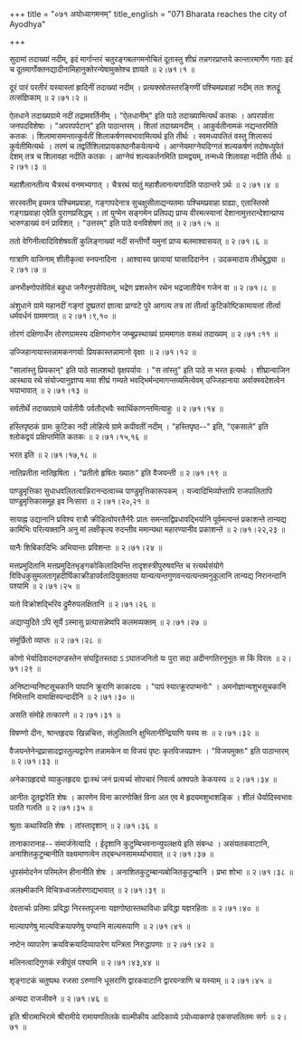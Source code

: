 +++
title = "०७१ अयोध्यागमनम्"
title_english = "071 Bharata reaches the city of Ayodhya"

+++


सुदामां तदाख्यां नदीम्, इदं मार्गान्तरं चतुरङ्गबलगमनोचितं दूतास्तु
शीघ्रं तन्नगरप्राप्तये कान्तारमार्गेण गताः इदं च
दूतमार्गोक्तनद्यादीनामिहानुक्तेरन्येषामुक्तेश्च ज्ञायते  ॥  २।७१।१  ॥   

  

दूरं पारं परतीरं यस्यास्तां ह्रादिनीं तदाख्यां नदीम् ।
प्रत्यक्स्रोतस्तरङ्गिणीं पश्चिमप्रवाहां नदीम् ततः शतद्रूं तत्संज्ञिकाम्
 ॥  २।७१।२  ॥   

  

ऐलधाने तदाख्यग्रामे नदीं तद्रामवर्तिनीम् । "ऐलधानीम्" इति पाठे
तदाख्यामित्यर्थं कतकः । अपरपर्वता जनपदविशेषाः । "अपरपर्पटान्" इति
पाठान्तरम् । शिलां तदाख्यनदीम् । आकुर्वतीनामकं नद्यन्तरमिति कतकः ।
शिलामासमन्तात्कुर्वतीं शिलाकर्षणस्वभावामित्यर्थ इति तीर्थः ।
स्वमध्यपतितं वस्तु शिलारूपं कुर्वतीमित्यर्थः । तरणं च
तद्वर्तिशिलाप्रायकाष्ठनौकयेत्यन्ये । आग्नेयमाग्नेयदिग्गतं शल्यकर्षणं
तदोषध्युपेतं देशम् तत्र च शिलावहा नदीति कतकः । आग्नेयं शल्यकर्तनमिति
ग्रामद्वयम्, तन्मध्ये शिलावहा नदीति तीर्थः  ॥  २।७१।३  ॥   

  

महाशैलानतीत्य चैत्ररथं वनमभ्यगात् । चैत्ररथं यातुं महाशैलानत्यगादिति
पाठान्तरे ऽर्थः  ॥  २।७१।४  ॥   

  

सरस्वतीम् इयमत्र पश्चिमप्रवाहा, गङ्गापदेनात्र सुचक्षुसीताद्यन्यतमाः
पश्चिमप्रवाहा ग्राह्याः, एतास्तिस्रो गङ्गाप्रवाहा एवेति पुराणप्रसिद्धम्
। तां युग्मेन सङ्गमेन प्रतिपद्य प्राप्य वीरमत्स्यानां
देशानामुत्तरान्देशान्प्राप्य भारुण्डाख्यं वनं प्राविशत् । "उत्तरम्" इति
पाठे वनविशेषणं तत्  ॥  २।७१।५  ॥   

  

ततो वेगिनीत्वादिविशेषवतीं कुलिङ्गाख्यां नदीं सन्तीर्णो यमुनां प्राप्य
बलमाश्वासयत्  ॥  २।७१।६  ॥   

  

गात्राणि वाजिनाम् शीतीकृत्वा स्नपनादिना । आश्वास्य छायायां घासादिदानेन ।
उदकमादाय तीर्थबुद्ध्या  ॥  २।७१।७  ॥   

  

अनभीक्ष्णोपसेवितं बहुधा जनैरनुपसेवितम्, भद्रेण प्रशस्तेन रथेन
भद्रजातीयेन गजेन वा  ॥  २।७१।८  ॥   

  

अंशुधाने ग्रामे महानदीं गङ्गां दुष्प्रतरां ज्ञात्वा प्राग्वटे पुरे आगत्य
तत्र तां तीर्त्वा कुटिकोष्टिकामायत्तां तीर्त्वा धर्मवर्धनं ग्राममगात्  ॥ 
२।७१।९,१०  ॥   

  

तोरणं दक्षिणार्धेन तोरणग्रामस्य दक्षिणभागेन जम्बूप्रस्थाख्यं ग्राममागतः
वरूथं तदाख्यम्  ॥  २।७१।११  ॥   

  

उज्जिहानायास्तन्नामकनगर्याः प्रियकास्तन्नामानो वृक्षाः  ॥  २।७१।१२  ॥   

  

"सालांस्तु प्रियकान्" इति पाठे सालशब्दो वृक्षपर्यायः । "स तांस्तु" इति
पाठे स भरत इत्यर्थः । शीघ्रान्वाजिन आस्थाय रथे संयोज्यानुज्ञाप्य मया
शीघ्रं गम्यते भवद्भिर्मन्दमागन्तव्यमित्येवम् उज्जिहानाया
अर्वाक्स्वदेशत्वेन भयाभावात्  ॥  २।७१।१३  ॥   

  

सर्वतीर्थे तदाख्यग्रामे पार्वतीयैः पर्वतौद्भवैः स्वार्थिकाणन्तमित्याहुः
 ॥  २।७१।१४ ॥   

  

हस्तिपृष्ठकं ग्रामः कुटिका नदी लोहित्ये ग्रामे कपीवतीं नदीम् ।
"हस्तिपृष्ठ--" इति, "एकसाले" इति श्लोकद्वयं प्रक्षिप्तमिति कतकः  ॥ 
२।७१।१५,१६  ॥   

  

भरत इति  ॥  २।७१।१७,१८  ॥   

  

नातिप्रतीता नातिहृषिता । "प्रतीतो हृषितः ख्यातः" इति वैजयन्ती  ॥ 
२।७१।१९ ॥   

  

पाण्डुमृत्तिका सुधाधवलितत्वान्निरानन्दत्वाच्च पाण्डुमृत्तिकारूपकम् ।
यज्वादिभिर्व्याप्तापि राजपालितापि पाण्डुमृत्तिकासमूह इव निःसारा  ॥ 
२।७१।२०,२१ ॥   

  

सायाह्न उद्यानानि प्रविश्य रात्रौ क्रीडित्वोपरतैर्नरैः प्रातः
समन्ताद्विप्रधावद्भिर्यानि पूर्वमत्यन्तं प्रकाशन्ते तान्यद्य कामिभिः
परित्यक्तानि अनु मां लक्षीकृत्य रुदन्तीव ममान्यथा महारण्यानीव प्रकाशन्ते
 ॥  २।७१।२२,२३  ॥   

  

यानैः शिबिकादिभिः अभियान्तः प्रविशन्तः  ॥  २।७१।२४  ॥   

  

मत्तप्रमुदितानि मत्तप्रमुदितभृङ्गकोकिलादिमन्ति तादृशस्त्रीपुरुषवन्ति च
रत्यर्थसंयोगे विविधकुसुमलतागृहदीर्घिकाक्रीडापर्वतादियुक्ततया
यान्यत्यन्तगुणवन्त्यत्यन्तमनुकूलानि तान्यद्य निरानन्दानि पश्यामि  ॥ 
२।७१।२५  ॥   

  

यतो विक्रोशद्भिरिव द्रुमैरुपलक्षितानि  ॥  २।७१।२६  ॥   

  

अद्याप्युदिते ऽपि सूर्ये ऽस्मासु प्रत्यासन्नेष्वपि कलमव्यक्तम्  ॥ 
२।७१।२७  ॥   

  

संमूर्छितो व्याप्तः  ॥  २।७१।२८  ॥   

  

कोणो भेर्यादिवादनदण्डस्तेन संघट्टितस्तदा ऽ ऽघातजनितो यः पुरा सदा
अदीनगतिरनुभूतः स किं विरतः  ॥  २।७१।२९  ॥   

  

अनिष्टान्यनिष्टसूचकानि पापानि क्रूराणि काकादयः । "पापं
स्यात्क्रूरपाप्मनोः" । अमनोज्ञान्यशुभसूचकानि निमित्तानि
वामाक्षिस्पन्दादीनि  ॥  २।७१।३०  ॥   

  

असति संमोहे तत्कारणे  ॥  २।७१।३१  ॥   

  

विषण्णो दीनः, श्रान्तहृदयः खिन्नचित्तः, संलुलितानि क्षुभितानीन्द्रियाणि
यस्य सः  ॥  २।७१।३२  ॥   

  

वैजयन्तेनेन्द्रप्रासादद्वारतुल्यद्वारेण तन्नामकेन वा विजयं पृष्टः
कृतविजयप्रश्नः । "विजयमुक्तः" इति पाठान्तरम्  ॥  २।७१।३३  ॥   

  

अनेकाग्रहृदयो व्याकुलहृदयः द्वाःस्थं जनं प्रत्यर्च्य सोपचारं निवर्त्य
अश्वपतेः केकयस्य  ॥  २।७१।३४  ॥   

  

आनीतः दूतद्वारेति शेषः । कारणेन विना कारणोक्तिं विना अत एव मे
हृदयमशुभाशङ्कि । शीलं धैर्यादिस्वभावः पतति गलति  ॥  २।७१।३५  ॥   

  

श्रुताः कथास्विति शेषः । तांस्तादृशान्  ॥  २।७१।३६  ॥   

  

तानाकारानाह-- संमार्जनेत्यादि । ईदृशानि कुटुम्बिभवनान्युपलक्षये इति
संबन्धः । असंयतकवाटानि, अनाशितकुटुम्बानीति वक्ष्यमाणत्वेन
तद्बन्धनसामर्थ्याभावात्  ॥  २।७१।३७  ॥   

  

धूपसंमोदनेन परिमलेन हीनानीति शेषः । अनाशितकुटुम्बान्यबोजितकुटुम्बानि ।
प्रभा शोभा  ॥  २।७१।३८  ॥   

  

अलक्ष्मीकानि विचित्रध्वजतोरणाद्यभावात्  ॥  २।७१।३९  ॥   

  

देवतार्चाः प्रतिमाः प्रविद्धा निरस्तपूजनाः यज्ञगोष्ठास्तथाविधाः
प्रविद्धा यज्ञरहिताः  ॥  २।७१।४०  ॥   

  

माल्यापणेषु माल्यविक्रयापणेषु पण्यानि माल्यरूपाणि  ॥  २।७१।४१  ॥   

  

नष्टेन व्यापारेण क्रयविक्रयादिव्यापारेण यन्त्रिता निरुद्धापणाः  ॥ 
२।७१।४२  ॥   

  

मलिनत्वादिगुणकं स्त्रीपुंसं पश्यामि  ॥  २।७१।४३,४४  ॥   

  

शृङ्गाटकं चतुष्पथः रजसा ऽरुणानि धूसराणि द्वारकवाटानि द्वारयन्त्राणि च
यस्याम्  ॥  २।७१।४५  ॥   

  

अन्यदा राजजीवने  ॥  २।७१।४६  ॥   

  

इति श्रीरामाभिरामे श्रीरामीये रामायणतिलके वाल्मीकीय आदिकाव्ये
ऽयोध्याकाण्डे एकसप्ततितमः सर्गः  ॥  २।७१  ॥   

  

  


